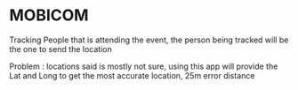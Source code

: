 MOBICOM
=======

Tracking People that is attending the event, the person being tracked will be the one to send the location

Problem : locations said is mostly not sure, using this app will provide the Lat and Long to get the most accurate location, 25m error distance

